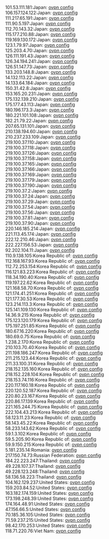 101.53.111.181:Japan: [ovpn config](vpn/101_53_111_181.ovpn)  
106.157.124.122:Japan: [ovpn config](vpn/106_157_124_122.ovpn)  
111.217.65.191:Japan: [ovpn config](vpn/111_217_65_191.ovpn)  
111.90.5.197:Japan: [ovpn config](vpn/111_90_5_197.ovpn)  
112.70.143.32:Japan: [ovpn config](vpn/112_70_143_32.ovpn)  
115.177.210.88:Japan: [ovpn config](vpn/115_177_210_88.ovpn)  
119.169.130.172:Japan: [ovpn config](vpn/119_169_130_172.ovpn)  
123.1.79.97:Japan: [ovpn config](vpn/123_1_79_97.ovpn)  
125.203.4.70:Japan: [ovpn config](vpn/125_203_4_70.ovpn)  
126.111.191.43:Japan: [ovpn config](vpn/126_111_191_43.ovpn)  
126.34.194.241:Japan: [ovpn config](vpn/126_34_194_241.ovpn)  
126.51.147.73:Japan: [ovpn config](vpn/126_51_147_73.ovpn)  
133.203.148.8:Japan: [ovpn config](vpn/133_203_148_8.ovpn)  
14.132.113.22:Japan: [ovpn config](vpn/14_132_113_22.ovpn)  
14.133.64.184:Japan: [ovpn config](vpn/14_133_64_184.ovpn)  
150.31.42.8:Japan: [ovpn config](vpn/150_31_42_8.ovpn)  
153.165.20.231:Japan: [ovpn config](vpn/153_165_20_231.ovpn)  
175.132.139.210:Japan: [ovpn config](vpn/175_132_139_210.ovpn)  
175.177.43.113:Japan: [ovpn config](vpn/175_177_43_113.ovpn)  
180.196.173.3:Japan: [ovpn config](vpn/180_196_173_3.ovpn)  
180.221.101.108:Japan: [ovpn config](vpn/180_221_101_108.ovpn)  
182.21.79.22:Japan: [ovpn config](vpn/182_21_79_22.ovpn)  
207.65.131.101:Japan: [ovpn config](vpn/207_65_131_101.ovpn)  
210.138.194.60:Japan: [ovpn config](vpn/210_138_194_60.ovpn)  
210.237.233.109:Japan: [ovpn config](vpn/210_237_233_109.ovpn)  
219.100.37.110:Japan: [ovpn config](vpn/219_100_37_110.ovpn)  
219.100.37.118:Japan: [ovpn config](vpn/219_100_37_118.ovpn)  
219.100.37.126:Japan: [ovpn config](vpn/219_100_37_126.ovpn)  
219.100.37.158:Japan: [ovpn config](vpn/219_100_37_158.ovpn)  
219.100.37.165:Japan: [ovpn config](vpn/219_100_37_165.ovpn)  
219.100.37.166:Japan: [ovpn config](vpn/219_100_37_166.ovpn)  
219.100.37.169:Japan: [ovpn config](vpn/219_100_37_169.ovpn)  
219.100.37.179:Japan: [ovpn config](vpn/219_100_37_179.ovpn)  
219.100.37.190:Japan: [ovpn config](vpn/219_100_37_190.ovpn)  
219.100.37.2:Japan: [ovpn config](vpn/219_100_37_2.ovpn)  
219.100.37.24:Japan: [ovpn config](vpn/219_100_37_24.ovpn)  
219.100.37.29:Japan: [ovpn config](vpn/219_100_37_29.ovpn)  
219.100.37.54:Japan: [ovpn config](vpn/219_100_37_54.ovpn)  
219.100.37.56:Japan: [ovpn config](vpn/219_100_37_56.ovpn)  
219.100.37.81:Japan: [ovpn config](vpn/219_100_37_81.ovpn)  
219.100.37.90:Japan: [ovpn config](vpn/219_100_37_90.ovpn)  
220.146.185.214:Japan: [ovpn config](vpn/220_146_185_214.ovpn)  
221.113.45.174:Japan: [ovpn config](vpn/221_113_45_174.ovpn)  
222.12.210.46:Japan: [ovpn config](vpn/222_12_210_46.ovpn)  
222.227.156.53:Japan: [ovpn config](vpn/222_227_156_53.ovpn)  
92.202.104.11:Japan: [ovpn config](vpn/92_202_104_11.ovpn)  
110.9.138.105:Korea Republic of: [ovpn config](vpn/110_9_138_105.ovpn)  
112.168.167.93:Korea Republic of: [ovpn config](vpn/112_168_167_93.ovpn)  
112.72.253.154:Korea Republic of: [ovpn config](vpn/112_72_253_154.ovpn)  
116.121.83.223:Korea Republic of: [ovpn config](vpn/116_121_83_223.ovpn)  
118.34.190.40:Korea Republic of: [ovpn config](vpn/118_34_190_40.ovpn)  
119.197.22.62:Korea Republic of: [ovpn config](vpn/119_197_22_62.ovpn)  
121.168.58.70:Korea Republic of: [ovpn config](vpn/121_168_58_70.ovpn)  
121.174.41.251:Korea Republic of: [ovpn config](vpn/121_174_41_251.ovpn)  
121.177.30.53:Korea Republic of: [ovpn config](vpn/121_177_30_53.ovpn)  
123.214.113.3:Korea Republic of: [ovpn config](vpn/123_214_113_3.ovpn)  
125.141.109.130:Korea Republic of: [ovpn config](vpn/125_141_109_130.ovpn)  
14.36.9.215:Korea Republic of: [ovpn config](vpn/14_36_9_215.ovpn)  
175.123.120.179:Korea Republic of: [ovpn config](vpn/175_123_120_179.ovpn)  
175.197.251.85:Korea Republic of: [ovpn config](vpn/175_197_251_85.ovpn)  
180.67.16.220:Korea Republic of: [ovpn config](vpn/180_67_16_220.ovpn)  
180.69.0.75:Korea Republic of: [ovpn config](vpn/180_69_0_75.ovpn)  
1.238.2.170:Korea Republic of: [ovpn config](vpn/1_238_2_170.ovpn)  
210.103.70.40:Korea Republic of: [ovpn config](vpn/210_103_70_40.ovpn)  
211.198.186.247:Korea Republic of: [ovpn config](vpn/211_198_186_247.ovpn)  
211.215.123.44:Korea Republic of: [ovpn config](vpn/211_215_123_44.ovpn)  
211.33.100.31:Korea Republic of: [ovpn config](vpn/211_33_100_31.ovpn)  
218.152.135.160:Korea Republic of: [ovpn config](vpn/218_152_135_160.ovpn)  
218.152.228.104:Korea Republic of: [ovpn config](vpn/218_152_228_104.ovpn)  
218.153.74.116:Korea Republic of: [ovpn config](vpn/218_153_74_116.ovpn)  
220.117.160.18:Korea Republic of: [ovpn config](vpn/220_117_160_18.ovpn)  
220.120.52.187:Korea Republic of: [ovpn config](vpn/220_120_52_187.ovpn)  
220.80.23.167:Korea Republic of: [ovpn config](vpn/220_80_23_167.ovpn)  
220.86.17.139:Korea Republic of: [ovpn config](vpn/220_86_17_139.ovpn)  
221.165.244.75:Korea Republic of: [ovpn config](vpn/221_165_244_75.ovpn)  
222.104.43.213:Korea Republic of: [ovpn config](vpn/222_104_43_213.ovpn)  
58.123.11.23:Korea Republic of: [ovpn config](vpn/58_123_11_23.ovpn)  
58.143.45.22:Korea Republic of: [ovpn config](vpn/58_143_45_22.ovpn)  
58.233.143.62:Korea Republic of: [ovpn config](vpn/58_233_143_62.ovpn)  
59.1.3.102:Korea Republic of: [ovpn config](vpn/59_1_3_102.ovpn)  
59.5.205.90:Korea Republic of: [ovpn config](vpn/59_5_205_90.ovpn)  
59.9.150.215:Korea Republic of: [ovpn config](vpn/59_9_150_215.ovpn)  
5.181.235.14:Romania: [ovpn config](vpn/5_181_235_14.ovpn)  
217.150.74.73:Russian Federation: [ovpn config](vpn/217_150_74_73.ovpn)  
184.22.223.247:Thailand: [ovpn config](vpn/184_22_223_247.ovpn)  
49.228.107.37:Thailand: [ovpn config](vpn/49_228_107_37.ovpn)  
49.228.123.248:Thailand: [ovpn config](vpn/49_228_123_248.ovpn)  
58.136.58.223:Thailand: [ovpn config](vpn/58_136_58_223.ovpn)  
104.162.129.237:United States: [ovpn config](vpn/104_162_129_237.ovpn)  
159.203.84.52:United States: [ovpn config](vpn/159_203_84_52.ovpn)  
163.182.174.159:United States: [ovpn config](vpn/163_182_174_159.ovpn)  
173.198.248.39:United States: [ovpn config](vpn/173_198_248_39.ovpn)  
174.164.48.91:United States: [ovpn config](vpn/174_164_48_91.ovpn)  
47.156.66.5:United States: [ovpn config](vpn/47_156_66_5.ovpn)  
70.185.36.105:United States: [ovpn config](vpn/70_185_36_105.ovpn)  
71.59.237.215:United States: [ovpn config](vpn/71_59_237_215.ovpn)  
98.42.170.253:United States: [ovpn config](vpn/98_42_170_253.ovpn)  
118.71.220.76:Viet Nam: [ovpn config](vpn/118_71_220_76.ovpn)  
